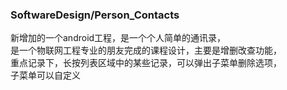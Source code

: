 ### SoftwareDesign/Person_Contacts
新增加的一个android工程，是一个个人简单的通讯录，<br>
是一个物联网工程专业的朋友完成的课程设计，主要是增删改查功能，<br>
重点记录下，长按列表区域中的某些记录，可以弹出子菜单删除选项，<br>
子菜单可以自定义

